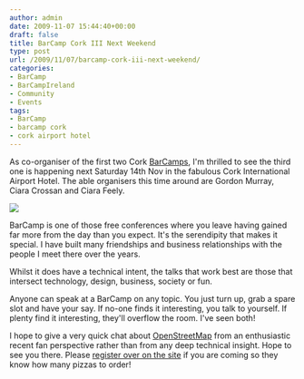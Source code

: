 ```yaml
---
author: admin
date: 2009-11-07 15:44:40+00:00
draft: false
title: BarCamp Cork III Next Weekend
type: post
url: /2009/11/07/barcamp-cork-iii-next-weekend/
categories:
- BarCamp
- BarCampIreland
- Community
- Events
tags:
- BarCamp
- barcamp cork
- cork airport hotel
---
```


As co-organiser of the first two Cork [BarCamps](http://www.barcampcork.com/), I'm thrilled to see the third one is happening next Saturday 14th Nov in the fabulous Cork International Airport Hotel. The able organisers this time around are Gordon Murray, Ciara Crossan and Ciara Feely.


![](http://www.barcampcork.com/barcamp3.gif)




BarCamp is one of those free conferences where you leave having gained far more from the day than you expect. It's the serendipity that makes it special. I have built many friendships and business relationships with the people I meet there over the years.

Whilst it does have a technical intent, the talks that work best are those that intersect technology, design, business, society or fun.

Anyone can speak at a BarCamp on any topic. You just turn up, grab a spare slot and have your say. If no-one finds it interesting, you talk to yourself. If plenty find it interesting, they'll overflow the room. I've seen both!

I hope to give a very quick chat about [OpenStreetMap](http://www.openstreetmap.org/) from an enthusiastic recent fan perspective rather than from any deep technical insight. Hope to see you there. Please [register over on the site](http://www.barcampcork.com/) if you are coming so they know how many pizzas to order!

